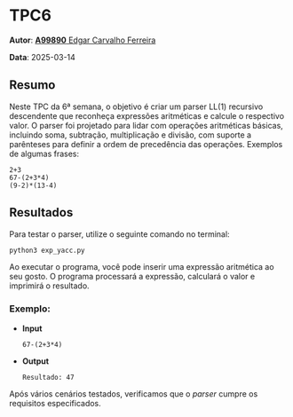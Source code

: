 # TPC6

**Autor**: [**A99890** Edgar Carvalho Ferreira](https://www.github.com/Edegare)


**Data**: 2025-03-14

## Resumo
Neste TPC da 6ª semana, o objetivo é criar um parser LL(1) recursivo descendente que reconheça expressões aritméticas e calcule o respectivo valor. O parser foi projetado para lidar com operações aritméticas básicas, incluindo soma, subtração, multiplicação e divisão, com suporte a parênteses para definir a ordem de precedência das operações.
Exemplos de algumas frases:

```
2+3
67-(2+3*4)
(9-2)*(13-4)
```

## Resultados
Para testar o parser, utilize o seguinte comando no terminal:

```bash
python3 exp_yacc.py
```

Ao executar o programa, você pode inserir uma expressão aritmética ao seu gosto. O programa processará a expressão, calculará o valor e imprimirá o resultado.

### Exemplo:

- **Input**
    ```
    67-(2+3*4)
    ```
- **Output**
    ```
    Resultado: 47
    ```

Após vários cenários testados, verificamos que o _parser_ cumpre os requisitos especificados.
